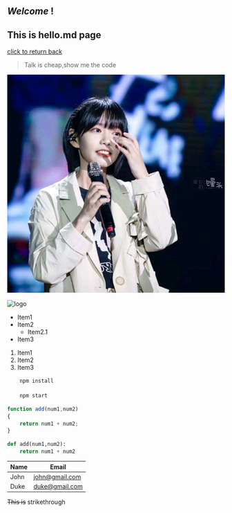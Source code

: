 ## *Welcome* __!__
## This is **hello.md** page

[click to return back](https://github.com/tanghao2118/tanghao/blob/master/READEME.md "返回")

>Talk is cheap,show me the code

![picture](girl.jpg)

![logo](https://p.ananas.chaoxing.com/star3/270_160c/78f78be50c71105d77f0d50039794235.jpg)

* Item1
* Item2
    * Item2.1
* Item3

1. Item1
2. Item2
3. Item3

```bash
    npm install

    npm start
```

```javascript
function add(num1,num2)
{
    return num1 + num2;
}
```

```python
def add(num1,num2):
    return num1 + num2
```

| Name   | Email          |
| ------ | -------------  |
| John   | john@gmail.com |
| Duke   | duke@gmail.com |

~~This is~~ strikethrough

